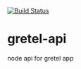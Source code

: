 [![Build Status](https://travis-ci.org/lumastories/gretel-api.svg?branch=master)](https://travis-ci.org/lumastories/gretel-api)

# gretel-api
node api for gretel app
